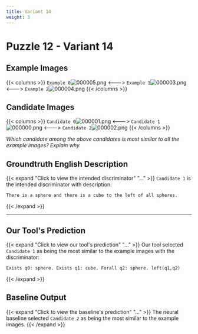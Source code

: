 ```yaml
---
title: Variant 14
weight: 3
---
```


# Puzzle 12 - Variant 14

## Example Images
{{< columns >}}
`Example 0`![000005.png](/clevr-variants/aphaeresis/fovariant-14/render/images/CLEVR_val_000005.png)
<--->
`Example 1`![000003.png](/clevr-variants/aphaeresis/fovariant-14/render/images/CLEVR_val_000003.png)
<--->
`Example 2`![000004.png](/clevr-variants/aphaeresis/fovariant-14/render/images/CLEVR_val_000004.png)
{{< /columns >}}

## Candidate Images
{{< columns >}}
`Candidate 0`![000001.png](/clevr-variants/aphaeresis/fovariant-14/render/images/CLEVR_val_000001.png)
<--->
`Candidate 1`![000000.png](/clevr-variants/aphaeresis/fovariant-14/render/images/CLEVR_val_000000.png)
<--->
`Candidate 2`![000002.png](/clevr-variants/aphaeresis/fovariant-14/render/images/CLEVR_val_000002.png)
{{< /columns >}}

*Which candidate among the above candidates is most similar to all the example images? Explain why.*

## Groundtruth English Description

{{< expand "Click to view the intended discriminator" "..." >}}
`Candidate 1` is the intended discriminator with description:
```plaintext 
There is a sphere and there is a cube to the left of all spheres.
```
{{< /expand >}}

---



## Our Tool's Prediction

{{< expand "Click to view our tool's prediction" "..." >}}
Our tool selected `Candidate 1` as being the most similar to the example images with the discriminator:
```plaintext
Exists q0: sphere. Exists q1: cube. Forall q2: sphere. left(q1,q2)
```
{{< /expand >}}



## Baseline Output

{{< expand "Click to view the baseline's prediction" "..." >}}
The neural baseline selected `Candidate 2` as being the most similar to the example images.
{{< /expand >}}

